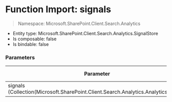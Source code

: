# Function Import: signals

> Namespace: Microsoft.SharePoint.Client.Search.Analytics

- Entity type: Microsoft.SharePoint.Client.Search.Analytics.SignalStore
- Is composable: false
- Is bindable: false

### Parameters

Parameter | SPO | SP 2019 | SP 2016 | SP 2013
----------|:---:|:-------:|:-------:|:-------:
signals (Collection(Microsoft.SharePoint.Client.Search.Analytics.AnalyticsSignal)) | ✅ | ✅ | ✅ | ❌